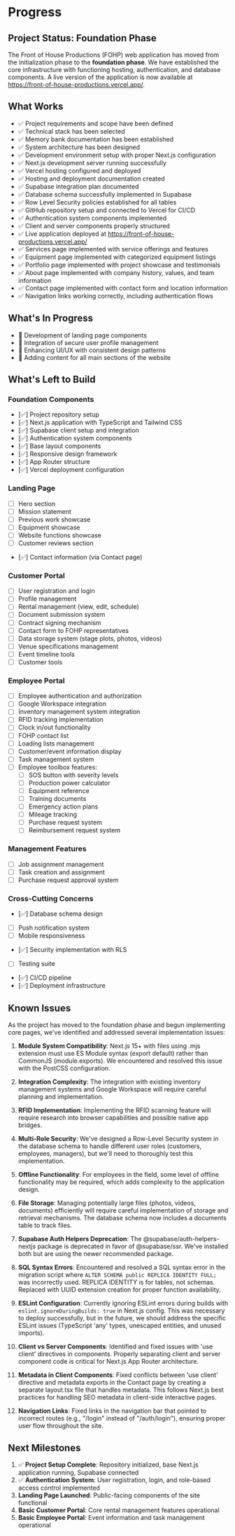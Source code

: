 # Progress

## Project Status: Foundation Phase

The Front of House Productions (FOHP) web application has moved from the initialization phase to the **foundation phase**. We have established the core infrastructure with functioning hosting, authentication, and database components. A live version of the application is now available at https://front-of-house-productions.vercel.app/.

## What Works

- ✅ Project requirements and scope have been defined
- ✅ Technical stack has been selected
- ✅ Memory bank documentation has been established
- ✅ System architecture has been designed
- ✅ Development environment setup with proper Next.js configuration
- ✅ Next.js development server running successfully
- ✅ Vercel hosting configured and deployed
- ✅ Hosting and deployment documentation created
- ✅ Supabase integration plan documented
- ✅ Database schema successfully implemented in Supabase
- ✅ Row Level Security policies established for all tables
- ✅ GitHub repository setup and connected to Vercel for CI/CD
- ✅ Authentication system components implemented
- ✅ Client and server components properly structured
- ✅ Live application deployed at https://front-of-house-productions.vercel.app/
- ✅ Services page implemented with service offerings and features
- ✅ Equipment page implemented with categorized equipment listings
- ✅ Portfolio page implemented with project showcase and testimonials
- ✅ About page implemented with company history, values, and team information
- ✅ Contact page implemented with contact form and location information
- ✅ Navigation links working correctly, including authentication flows

## What's In Progress

- 🔄 Development of landing page components
- 🔄 Integration of secure user profile management
- 🔄 Enhancing UI/UX with consistent design patterns
- 🔄 Adding content for all main sections of the website

## What's Left to Build

### Foundation Components
- [✅] Project repository setup
- [✅] Next.js application with TypeScript and Tailwind CSS
- [✅] Supabase client setup and integration
- [✅] Authentication system components
- [✅] Base layout components
- [✅] Responsive design framework
- [✅] App Router structure
- [✅] Vercel deployment configuration

### Landing Page
- [ ] Hero section
- [ ] Mission statement
- [ ] Previous work showcase
- [ ] Equipment showcase
- [ ] Website functions showcase
- [ ] Customer reviews section
- [✅] Contact information (via Contact page)

### Customer Portal
- [ ] User registration and login
- [ ] Profile management
- [ ] Rental management (view, edit, schedule)
- [ ] Document submission system
- [ ] Contract signing mechanism
- [ ] Contact form to FOHP representatives
- [ ] Data storage system (stage plots, photos, videos)
- [ ] Venue specifications management
- [ ] Event timeline tools
- [ ] Customer tools

### Employee Portal
- [ ] Employee authentication and authorization
- [ ] Google Workspace integration
- [ ] Inventory management system integration
- [ ] RFID tracking implementation
- [ ] Clock in/out functionality
- [ ] FOHP contact list
- [ ] Loading lists management
- [ ] Customer/event information display
- [ ] Task management system
- [ ] Employee toolbox features:
  - [ ] SOS button with severity levels
  - [ ] Production power calculator
  - [ ] Equipment reference
  - [ ] Training documents
  - [ ] Emergency action plans
  - [ ] Mileage tracking
  - [ ] Purchase request system
  - [ ] Reimbursement request system

### Management Features
- [ ] Job assignment management
- [ ] Task creation and assignment
- [ ] Purchase request approval system

### Cross-Cutting Concerns
- [✅] Database schema design
- [ ] Push notification system
- [ ] Mobile responsiveness
- [✅] Security implementation with RLS
- [ ] Testing suite
- [✅] CI/CD pipeline
- [✅] Deployment infrastructure

## Known Issues

As the project has moved to the foundation phase and begun implementing core pages, we've identified and addressed several implementation issues:

1. **Module System Compatibility**: Next.js 15+ with files using .mjs extension must use ES Module syntax (export default) rather than CommonJS (module.exports). We encountered and resolved this issue with the PostCSS configuration.

2. **Integration Complexity**: The integration with existing inventory management systems and Google Workspace will require careful planning and implementation.

3. **RFID Implementation**: Implementing the RFID scanning feature will require research into browser capabilities and possible native app bridges.

4. **Multi-Role Security**: We've designed a Row-Level Security system in the database schema to handle different user roles (customers, employees, managers), but we'll need to thoroughly test this implementation.

5. **Offline Functionality**: For employees in the field, some level of offline functionality may be required, which adds complexity to the application design.

6. **File Storage**: Managing potentially large files (photos, videos, documents) efficiently will require careful implementation of storage and retrieval mechanisms. The database schema now includes a documents table to track files.

7. **Supabase Auth Helpers Deprecation**: The @supabase/auth-helpers-nextjs package is deprecated in favor of @supabase/ssr. We've installed both but are using the newer recommended package.

8. **SQL Syntax Errors**: Encountered and resolved a SQL syntax error in the migration script where `ALTER SCHEMA public REPLICA IDENTITY FULL;` was incorrectly used. REPLICA IDENTITY is for tables, not schemas. Replaced with UUID extension creation for proper function availability.

9. **ESLint Configuration**: Currently ignoring ESLint errors during builds with `eslint.ignoreDuringBuilds: true` in Next.js config. This was necessary to deploy successfully, but in the future, we should address the specific ESLint issues (TypeScript 'any' types, unescaped entities, and unused imports).

10. **Client vs Server Components**: Identified and fixed issues with 'use client' directives in components. Properly separating client and server component code is critical for Next.js App Router architecture.

11. **Metadata in Client Components**: Fixed conflicts between 'use client' directive and metadata exports in the Contact page by creating a separate layout.tsx file that handles metadata. This follows Next.js best practices for handling SEO metadata in client-side interactive pages.

12. **Navigation Links**: Fixed links in the navigation bar that pointed to incorrect routes (e.g., "/login" instead of "/auth/login"), ensuring proper user flow throughout the site.

## Next Milestones

1. ✅ **Project Setup Complete**: Repository initialized, base Next.js application running, Supabase connected
2. ✅ **Authentication System**: User registration, login, and role-based access control implemented
3. **Landing Page Launched**: Public-facing components of the site functional
4. **Basic Customer Portal**: Core rental management features operational
5. **Basic Employee Portal**: Event information and task management operational
